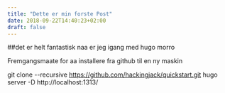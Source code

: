 ```yaml
---
title: "Dette er min forste Post"
date: 2018-09-22T14:40:23+02:00
draft: false 
---
```


##det er helt fantastisk naa er jeg igang med hugo morro




Fremgangsmaate for aa installere fra github til en ny maskin

git clone --recursive https://github.com/hackingjack/quickstart.git
hugo server -D
http://localhost:1313/